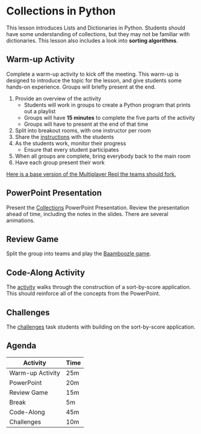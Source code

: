 # Collections in Python
This lesson introduces Lists and Dictionaries in Python. Students should have some understanding of collections, but they may not be familiar with dictionaries. This lesson also includes a look into **sorting algorithms**.

## Warm-up Activity
Complete a warm-up activity to kick off the meeting. This warm-up is designed to introduce the topic for the lesson, and give students some hands-on experience. Groups will briefly present at the end.

1. Provide an overview of the activity
    - Students will work in groups to create a Python program that prints out a playlist
    - Groups will have **15 minutes** to complete the five parts of the activity
    - Groups will have to present at the end of that time
1. Split into breakout rooms, with one instructor per room
1. Share the [instructions](PlaylistWarmup.md) with the students
1. As the students work, monitor their progress
    - Ensure that every student participates
1. When all groups are complete, bring everybody back to the main room
1. Have each group present their work

[Here is a base version of the Multiplayer Repl the teams should fork.](https://replit.com/@HylandOutreach/PlaylistWarmUp-Base)

## PowerPoint Presentation
Present the [Collections](Collections.pptx) PowerPoint Presentation. Review the presentation ahead of time, including the notes in the slides. There are several animations.

## Review Game
Split the group into teams and play the [Baamboozle game](https://www.baamboozle.com/game/303340).

## Code-Along Activity
The [activity](ScoreSortCodeAlong.md) walks through the construction of a sort-by-score application. This should reinforce all of the concepts from the PowerPoint.

## Challenges
The [challenges](ScoreSortChallenges.md) task students with building on the sort-by-score application.

## Agenda 
| Activity | Time |
|-|-|
| Warm-up Activity | 25m |
| PowerPoint | 20m |
| Review Game | 15m |
| Break | 5m |
| Code-Along | 45m |
| Challenges | 10m |
